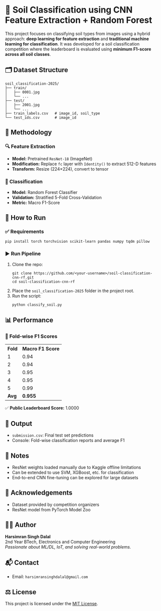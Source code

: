 <h1>🌱 Soil Classification using CNN Feature Extraction + Random Forest</h1>

<p>
  This project focuses on classifying soil types from images using a hybrid approach: 
  <strong>deep learning for feature extraction</strong> and 
  <strong>traditional machine learning for classification</strong>. It was developed for a soil classification competition 
  where the leaderboard is evaluated using <strong>minimum F1-score across all soil classes</strong>.
</p>

<h2>🗂️ Dataset Structure</h2>

<pre><code>soil_classification-2025/
├── train/
│   ├── 0001.jpg
│   └── ...
├── test/
│   ├── 2001.jpg
│   └── ...
├── train_labels.csv   # image_id, soil_type
└── test_ids.csv       # image_id
</code></pre>

<h2>🧠 Methodology</h2>

<h3>🔍 Feature Extraction</h3>
<ul>
  <li><strong>Model:</strong> Pretrained <code>ResNet-18</code> (ImageNet)</li>
  <li><strong>Modification:</strong> Replace <code>fc</code> layer with <code>Identity()</code> to extract 512-D features</li>
  <li><strong>Transform:</strong> Resize (224×224), convert to tensor</li>
</ul>

<h3>🎯 Classification</h3>
<ul>
  <li><strong>Model:</strong> Random Forest Classifier</li>
  <li><strong>Validation:</strong> Stratified 5-Fold Cross-Validation</li>
  <li><strong>Metric:</strong> Macro F1-Score</li>
</ul>

<h2>🏁 How to Run</h2>

<h3>✅ Requirements</h3>
<pre><code>pip install torch torchvision scikit-learn pandas numpy tqdm pillow</code></pre>

<h3>▶️ Run Pipeline</h3>
<ol>
  <li>Clone the repo:
    <pre><code>git clone https://github.com/&lt;your-username&gt;/soil-classification-cnn-rf.git
cd soil-classification-cnn-rf</code></pre>
  </li>
  <li>Place the <code>soil_classification-2025</code> folder in the project root.</li>
  <li>Run the script:
    <pre><code>python classify_soil.py</code></pre>
  </li>
</ol>

<h2>📊 Performance</h2>

<h3>🧪 Fold-wise F1 Scores</h3>
<table>
  <tr><th>Fold</th><th>Macro F1 Score</th></tr>
  <tr><td>1</td><td>0.94</td></tr>
  <tr><td>2</td><td>0.94</td></tr>
  <tr><td>3</td><td>0.95</td></tr>
  <tr><td>4</td><td>0.95</td></tr>
  <tr><td>5</td><td>0.99</td></tr>
  <tr><td><strong>Avg</strong></td><td><strong>0.955</strong></td></tr>
</table>

<div class="highlight">
✅ <strong>Public Leaderboard Score:</strong> 1.0000<br/>
</div>

<h2>📁 Output</h2>
<ul>
  <li><code>submission.csv</code>: Final test set predictions</li>
  <li>Console: Fold-wise classification reports and average F1</li>
</ul>

<h2>📌 Notes</h2>
<ul>
  <li>ResNet weights loaded manually due to Kaggle offline limitations</li>
  <li>Can be extended to use SVM, XGBoost, etc. for classification</li>
  <li>End-to-end CNN fine-tuning can be explored for large datasets</li>
</ul>

<h2>🤝 Acknowledgements</h2>
<ul>
  <li>Dataset provided by competition organizers</li>
  <li>ResNet model from PyTorch Model Zoo</li>
</ul>

<h2>👨‍💻 Author</h2>
<p><strong>Harsimran Singh Dalal</strong><br/>
2nd Year BTech, Electronics and Computer Engineering<br/>
<em>Passionate about ML/DL, IoT, and solving real-world problems.</em></p>

<h2>📬 Contact</h2>
<ul>
  <li>Email: <code>harsimransinghdalal@gmail.com</code></li>
</ul>

<h2>⚖️ License</h2>
<p>This project is licensed under the <a href="#">MIT License</a>.</p>

</body>
</html>
